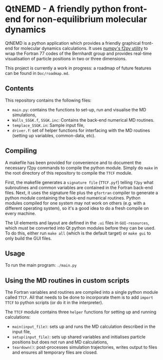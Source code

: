 # QtNEMD - A friendly python front-end for non-equilibrium molecular dynamics
QtNEMD is a python application which provides a 
friendly graphical front-end for molecular dynamics calculations. It uses 
[numpy's f2py utility](https://numpy.org/doc/stable/f2py/) to wrap the
Fortran 77 codes of the Bernhardt group and provides real-time visualisation of
particle positions in two or three dimensions.

This project is currently a work in progress: a roadmap of future features can
be found in `Doc/roadmap.md`.

## Contents
This repository contains the following files:
- `main.py`: contains the functions to set-up, run and visualise the MD
  simulations,
- `Walls_SSGK.f`, `SSGK.inc`: Contains the back-end numerical MD routines.
- `templace_SSGK.in`: Sample input file,
- `driver.f`: set of helper functions for interfacing with the MD routines
  (setting up variables, common-data, etc).

## Compiling
A makefile has been provided for convenience and to document the necessary f2py
commands to compile the python module. Simply do `make` in the root directory
of this repository to compile the `TTCF` module.

First, the makefile generates a `signature file` (`TTCF.pyf`) telling `f2py` 
what subroutines and common variables are contained in the Fortran back-end 
files. Next, it uses the signature file plus the `gfortran` compiler to
generate a python module containing the back-end numerical routines. Python
modules compiled for one system may not work on others (e.g. with a different
operating system), so it's a good idea to do a fresh compile on every machine.

The UI elements and layout are defined in the `.ui` files in `GUI-resources`, 
which must be converted into Qt python modules before they can be used. To do
this, either run `make all` (which is the default target) or `make gui` to only
build the GUI files.

## Usage
To run the main program:
`./main.py`

## Using the MD routines in custom scripts
The Fortran variables and routines are compiled into a single python module
called `TTCF`. All that needs to be done to incorporate them is to add `import
TTCF` to python scripts (or do it in the interpreter).

The `TTCF` module contains three `helper` functions for setting up and running
calculations:
- `main(input_file)`: sets up and runs the MD calculation described in the
  input file,
- `setup(input_file)`: sets up shared variables and initialises particle
  positions but does not run and MD calculations,
- `teardown()`: post-processes simulation trajectories, writes output to files
  and ensures all temporary files are closed.
